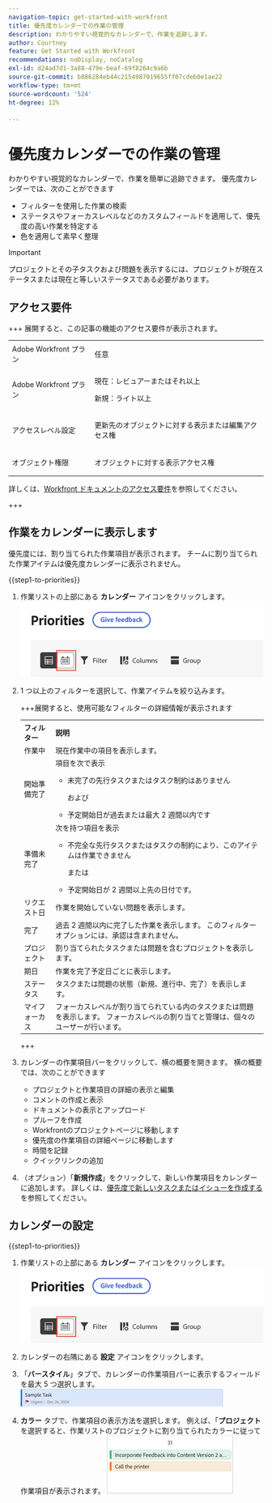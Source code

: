 ```yaml
---
navigation-topic: get-started-with-workfront
title: 優先度カレンダーでの作業の管理
description: わかりやすい視覚的なカレンダーで、作業を追跡します。
author: Courtney
feature: Get Started with Workfront
recommendations: noDisplay, noCatalog
exl-id: d24ad7d1-3a88-479e-beaf-69f8264c9a6b
source-git-commit: b886284eb44c2154987019655ff07cdeb0e1ae22
workflow-type: tm+mt
source-wordcount: '524'
ht-degree: 12%

---
```


# 優先度カレンダーでの作業の管理

わかりやすい視覚的なカレンダーで、作業を簡単に追跡できます。 優先度カレンダーでは、次のことができます

* フィルターを使用した作業の検索
* ステータスやフォーカスレベルなどのカスタムフィールドを適用して、優先度の高い作業を特定する
* 色を適用して素早く整理

>[!IMPORTANT]
>
>プロジェクトとその子タスクおよび問題を表示するには、プロジェクトが現在ステータスまたは現在と等しいステータスである必要があります。


## アクセス要件

+++ 展開すると、この記事の機能のアクセス要件が表示されます。

<table style="table-layout:auto"> 
 <col> 
 </col> 
 <col> 
 </col> 
 <tbody> 
  <tr> 
   <td role="rowheader">Adobe Workfront プラン</td> 
   <td> <p>任意</p> </td> 
  </tr> 
  <tr> 
   <td role="rowheader">Adobe Workfront プラン</td> 
   <td> 
   <p>現在：レビュアーまたはそれ以上</p>
   <p>新規：ライト以上</p> 
   </td> 
  </tr> 
  <tr> 
   <td role="rowheader">アクセスレベル設定</td> 
   <td> <p>更新先のオブジェクトに対する表示または編集アクセス権</p></td> 
  </tr> 
  <tr> 
   <td role="rowheader">オブジェクト権限</td> 
   <td> <p>オブジェクトに対する表示アクセス権</p></td> 
  </tr> 
 </tbody> 
</table>

詳しくは、[Workfront ドキュメントのアクセス要件](/help/quicksilver/administration-and-setup/add-users/access-levels-and-object-permissions/access-level-requirements-in-documentation.md)を参照してください。

+++

## 作業をカレンダーに表示します

優先度には、割り当てられた作業項目が表示されます。 チームに割り当てられた作業アイテムは優先度カレンダーに表示されません。

{{step1-to-priorities}}

1. 作業リストの上部にある **カレンダー** アイコンをクリックします。
   ![&#x200B; カレンダーアイコン &#x200B;](assets/calendar-tab.png)
1. 1 つ以上のフィルターを選択して、作業アイテムを絞り込みます。

   +++展開すると、使用可能なフィルターの詳細情報が表示されます
   <table>
    <tbody>
    <tr>
    <th>フィルター</th>
    <th>説明</th>
    </tr>
        <tr>
        <td>作業中</td>
        <td>現在作業中の項目を表示します。</td>
        </tr>
        <tr>
        <td>開始準備完了</td>
        <td>項目を次で表示 
        <ul>
        <li>未完了の先行タスクまたはタスク制約はありません</li>
        <p>および</p>
        <li>予定開始日が過去または最大 2 週間以内です</li>
        </ul>
        </td>
        </tr>
        <tr>
        <td>準備未完了</td>
        <td>次を持つ項目を表示
        <ul>
        <li>不完全な先行タスクまたはタスクの制約により、このアイテムは作業できません</li>
        <p>または</p>
        <li>予定開始日が 2 週間以上先の日付です。</li>
        </ul>
        </td>
        </tr>
        <tr>
        <td>リクエスト日</td>
        <td>作業を開始していない問題を表示します。</td>
        </tr>
        <td>完了</td>
        <td>過去 2 週間以内に完了した作業を表示します。 このフィルターオプションには、承認は含まれません。</td>
        </tr>
        <tr>
        <td>プロジェクト</td>
        <td>割り当てられたタスクまたは問題を含むプロジェクトを表示します。</td>
        </tr>
        <tr>
        <td>期日</td>
        <td>作業を完了予定日ごとに表示します。</td>
        </tr>
        <tr>
        <td>ステータス</td>
        <td>タスクまたは問題の状態（新規、進行中、完了）を表示します。</td>
        </tr>
        <tr>
        <td>マイフォーカス</td>
        <td>フォーカスレベルが割り当てられている内のタスクまたは問題を表示します。 フォーカスレベルの割り当てと管理は、個々のユーザーが行います。</td>
        </tr>
    </tbody>
    </table>

   +++

1. カレンダーの作業項目バーをクリックして、横の概要を開きます。 横の概要では、次のことができます

   * プロジェクトと作業項目の詳細の表示と編集
   * コメントの作成と表示
   * ドキュメントの表示とアップロード
   * プルーフを作成
   * Workfrontのプロジェクトページに移動します
   * 優先度の作業項目の詳細ページに移動します
   * 時間を記録
   * クイックリンクの追加

1. （オプション）「**新規作成**」をクリックして、新しい作業項目をカレンダーに追加します。 詳しくは、[&#x200B; 優先度で新しいタスクまたはイシューを作成する &#x200B;](/help/quicksilver/workfront-basics/priorities/create-task-issue-priorities.md) を参照してください。

## カレンダーの設定

{{step1-to-priorities}}

1. 作業リストの上部にある **カレンダー** アイコンをクリックします。
   ![&#x200B; カレンダーアイコン &#x200B;](assets/calendar-tab.png)
1. カレンダーの右隅にある **設定** アイコンをクリックします。

1. 「**バースタイル**」タブで、カレンダーの作業項目バーに表示するフィールドを最大 5 つ選択します。
   ![&#x200B; サンプルバー &#x200B;](assets/sample-task-for-field-config.png)

1. **カラー** タブで、作業項目の表示方法を選択します。 例えば、「**プロジェクト** を選択すると、作業リストのプロジェクトに割り当てられたカラーに従って作業項目が表示されます。
   ![&#x200B; サンプルカラープロジェクト &#x200B;](assets/sample-calendar-projects.png)

